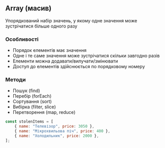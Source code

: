 ## Array (масив)

Упорядкований набір значень, у якому одне значення може зустрічатися більше одного разу

### Особливості

-   Порядок елементів має значення
-   Одне і те саме значення може зустрічатися скільки завгодно разів
-   Елементи можна додавати/вилучати/змінювати
-   Доступ до елементів здійснюється по порядковому номеру

### Методи

-   Пошук (find)
-   Перебір (forEach)
-   Сортування (sort)
-   Вибірка (filter, slice)
-   Перетворення (map, reduce)

```js
const stolenItems = [
    { name: "Телевізор", price: 3050 },
    { name: "Мікрохвильова піч", price: 400 },
    { name: "Холодильник", price: 2000 },
];
```
